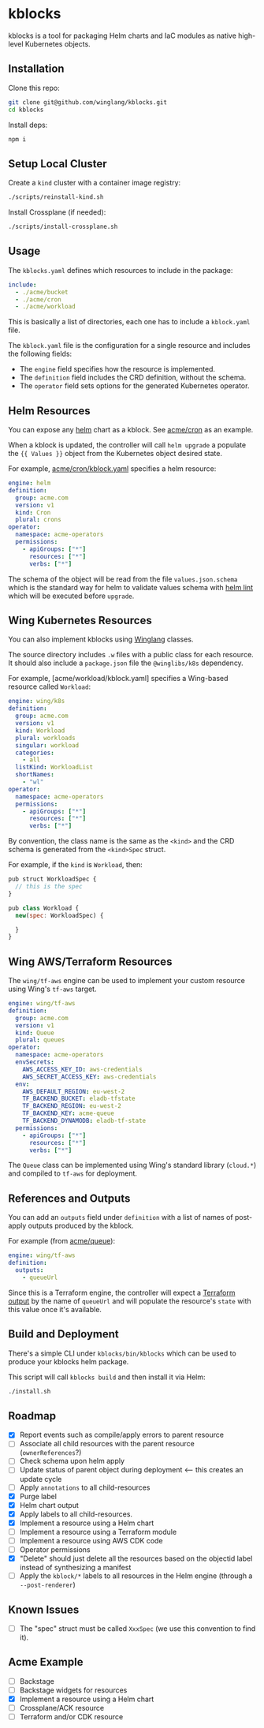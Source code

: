 # kblocks

kblocks is a tool for packaging Helm charts and IaC modules as native high-level Kubernetes objects.


## Installation

Clone this repo:

```sh
git clone git@github.com/winglang/kblocks.git
cd kblocks
```

Install deps:

```sh
npm i
```

## Setup Local Cluster

Create a `kind` cluster with a container image registry:

```sh
./scripts/reinstall-kind.sh
```

Install Crossplane (if needed):

```sh
./scripts/install-crossplane.sh
```

## Usage

The `kblocks.yaml` defines which resources to include in the package:

```yaml
include:
  - ./acme/bucket
  - ./acme/cron
  - ./acme/workload
```

This is basically a list of directories, each one has to include a `kblock.yaml` file.

The `kblock.yaml` file is the configuration for a single resource and includes the following fields:

- The `engine` field specifies how the resource is implemented.
- The `definition` field includes the CRD definition, without the schema.
- The `operator` field sets options for the generated Kubernetes operator.

## Helm Resources

You can expose any [helm](https://helm.sh/) chart as a kblock. See [acme/cron](./acme/cron/) as an
example.

When a kblock is updated, the controller will call `helm upgrade` a populate the `{{ Values }}`
object from the Kubernetes object desired state.

For example, [acme/cron/kblock.yaml](./acme/cron/kblock.yaml) specifies a helm resource:

```yaml
engine: helm
definition:
  group: acme.com
  version: v1
  kind: Cron
  plural: crons
operator:
  namespace: acme-operators
  permissions:
    - apiGroups: ["*"]
      resources: ["*"]
      verbs: ["*"]
```

The schema of the object will be read from the file `values.json.schema` which is the standard way
for helm to validate values schema with [helm lint](https://helm.sh/docs/helm/helm_lint/) which will
be executed before `upgrade`.

## Wing Kubernetes Resources

You can also implement kblocks using [Winglang](https://winglang.io) classes. 

The source directory includes `.w` files with a public class for each resource. It should also
include a `package.json` file the `@winglibs/k8s` dependency.

For example, [acme/workload/kblock.yaml] specifies a Wing-based resource called `Workload`:

```yaml
engine: wing/k8s
definition:
  group: acme.com
  version: v1
  kind: Workload
  plural: workloads
  singular: workload
  categories: 
    - all
  listKind: WorkloadList
  shortNames:
    - "wl"
operator:
  namespace: acme-operators
  permissions:
    - apiGroups: ["*"]
      resources: ["*"]
      verbs: ["*"]
```

By convention, the class name is the same as the `<kind>` and the CRD schema is generated from the
`<kind>Spec` struct.

For example, if the `kind` is `Workload`, then:

```js
pub struct WorkloadSpec {
  // this is the spec
}

pub class Workload {
  new(spec: WorkloadSpec) {

  }
}
```

## Wing AWS/Terraform Resources

The `wing/tf-aws` engine can be used to implement your custom resource using Wing's `tf-aws` target.

```yaml
engine: wing/tf-aws
definition:
  group: acme.com
  version: v1
  kind: Queue
  plural: queues
operator:
  namespace: acme-operators
  envSecrets:
    AWS_ACCESS_KEY_ID: aws-credentials
    AWS_SECRET_ACCESS_KEY: aws-credentials  
  env:
    AWS_DEFAULT_REGION: eu-west-2
    TF_BACKEND_BUCKET: eladb-tfstate
    TF_BACKEND_REGION: eu-west-2
    TF_BACKEND_KEY: acme-queue
    TF_BACKEND_DYNAMODB: eladb-tf-state 
  permissions:
    - apiGroups: ["*"]
      resources: ["*"]
      verbs: ["*"]
```

The `Queue` class can be implemented using Wing's standard library (`cloud.*`) and compiled to
`tf-aws` for deployment.

## References and Outputs

You can add an `outputs` field under `definition` with a list of names of post-apply outputs produced by the kblock.

For example (from [acme/queue](./acme/queue/kblock.yaml)):

```yaml
engine: wing/tf-aws
definition:
  outputs:
    - queueUrl
```

Since this is a Terraform engine, the controller will expect a [Terraform
output](https://developer.hashicorp.com/terraform/language/values/outputs) by the name of `queueUrl`
and will populate the resource's `state` with this value once it's available.

## Build and Deployment

There's a simple CLI under `kblocks/bin/kblocks` which can be used to produce your kblocks helm package.

This script will call `kblocks build` and then install it via Helm:

```sh
./install.sh
```

## Roadmap

- [x] Report events such as compile/apply errors to parent resource
- [ ] Associate all child resources with the parent resource (`ownerReferences`?)
- [ ] Check schema upon helm apply
- [ ] Update status of parent object during deployment <-- this creates an update cycle
- [ ] Apply `annotations` to all child-resources
- [x] Purge label
- [x] Helm chart output
- [x] Apply labels to all child-resources.
- [x] Implement a resource using a Helm chart
- [ ] Implement a resource using a Terraform module
- [ ] Implement a resource using AWS CDK code
- [ ] Operator permissions
- [x] "Delete" should just delete all the resources based on the objectid label instead of synthesizing a manifest
- [ ] Apply the `kblock/*` labels to all resources in the Helm engine (through a `--post-renderer`)

## Known Issues

- [ ] The "spec" struct must be called `XxxSpec` (we use this convention to find it).

## Acme Example

- [ ] Backstage
- [ ] Backstage widgets for resources
- [x] Implement a resource using a Helm chart
- [ ] Crossplane/ACK resource
- [ ] Terraform and/or CDK resource

